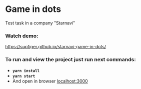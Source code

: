 # Game in dots
Test task in a company "Starnavi"

### Watch demo:
https://supfiger.github.io/starnavi-game-in-dots/

### To run and view the project just run next commands:
  - **`yarn install`**
  - **`yarn start`**
  - And open in browser [localhost:3000](http://localhost:3000/)

